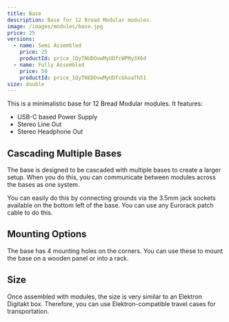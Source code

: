 ```yaml
---
title: Base
description: Base for 12 Bread Modular modules.
image: /images/modules/base.jpg
price: 25
versions:
  - name: Semi Assembled
    price: 25
    productId: price_1QyTNUDOvwMyUDfcWPMy3X6d
  - name: Fully Assembled
    price: 50
    productId: price_1QyTNEDOvwMyUDfcGhoaTh51
size: double
---
```


This is a minimalistic base for 12 Bread Modular modules. It features:

* USB-C based Power Supply
* Stereo Line Out
* Stereo Headphone Out

## Cascading Multiple Bases

The base is designed to be cascaded with multiple bases to create a larger setup. When you do this, you can communicate between modules across the bases as one system.

You can easily do this by connecting grounds via the 3.5mm jack sockets available on the bottom left of the base. You can use any Eurorack patch cable to do this.

## Mounting Options

The base has 4 mounting holes on the corners. You can use these to mount the base on a wooden panel or into a rack.

## Size

Once assembled with modules, the size is very similar to an Elektron Digitakt box. Therefore, you can use Elektron-compatible travel cases for transportation.